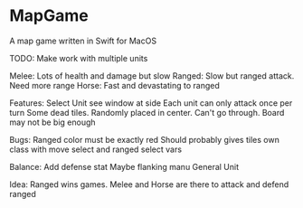 # MapGame
A map game written in Swift for MacOS

TODO: Make work with multiple units

Melee: Lots of health and damage but slow
Ranged: Slow but ranged attack. Need more range
Horse: Fast and devastating to ranged


Features:
	Select Unit see window at side
	Each unit can only attack once per turn
	Some dead tiles. Randomly placed in center. Can't go through. Board may not be big enough

Bugs:
	Ranged color must be exactly red
	Should probably gives tiles own class with move select and ranged select vars

Balance:
	Add defense stat
	Maybe flanking manu
	General Unit

Idea: Ranged wins games. Melee and Horse are there to attack and defend ranged
